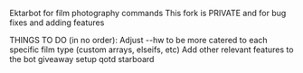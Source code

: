 Ektarbot for film photography commands
This fork is PRIVATE and for bug fixes and adding features


THINGS TO DO (in no order):
Adjust --hw to be more catered to each specific film type (custom arrays, elseifs, etc)
Add other relevant features to the bot
    giveaway setup
    qotd
    starboard
